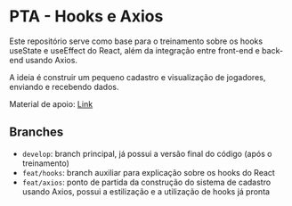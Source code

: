 # PTA - Hooks e Axios

Este repositório serve como base para o treinamento sobre os hooks useState e useEffect do React, além da integração entre front-end e back-end usando Axios.

A ideia é construir um pequeno cadastro e visualização de jogadores, enviando e recebendo dados.

Material de apoio: [Link](https://rblf.notion.site/Hooks-e-Axios-1ac9175302994b159be12f6e58b5e543)

## Branches

- `develop`: branch principal, já possui a versão final do código (após o treinamento)
- `feat/hooks`: branch auxiliar para explicação sobre os hooks do React
- `feat/axios`: ponto de partida da construção do sistema de cadastro usando Axios, possui a estilização e a utilização de hooks já pronta